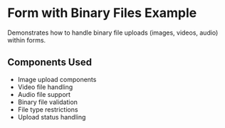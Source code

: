 # Form with Binary Files Example

Demonstrates how to handle binary file uploads (images, videos, audio) within forms.

## Components Used
- Image upload components
- Video file handling
- Audio file support
- Binary file validation
- File type restrictions
- Upload status handling 